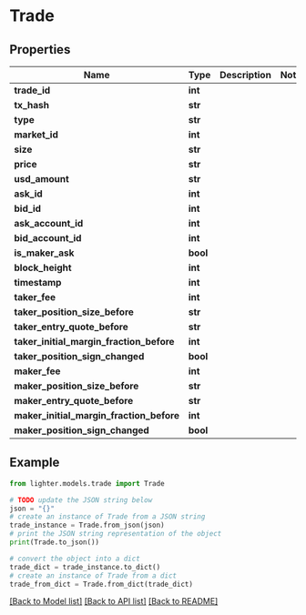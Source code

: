 # Trade


## Properties

Name | Type | Description | Notes
------------ | ------------- | ------------- | -------------
**trade_id** | **int** |  | 
**tx_hash** | **str** |  | 
**type** | **str** |  | 
**market_id** | **int** |  | 
**size** | **str** |  | 
**price** | **str** |  | 
**usd_amount** | **str** |  | 
**ask_id** | **int** |  | 
**bid_id** | **int** |  | 
**ask_account_id** | **int** |  | 
**bid_account_id** | **int** |  | 
**is_maker_ask** | **bool** |  | 
**block_height** | **int** |  | 
**timestamp** | **int** |  | 
**taker_fee** | **int** |  | 
**taker_position_size_before** | **str** |  | 
**taker_entry_quote_before** | **str** |  | 
**taker_initial_margin_fraction_before** | **int** |  | 
**taker_position_sign_changed** | **bool** |  | 
**maker_fee** | **int** |  | 
**maker_position_size_before** | **str** |  | 
**maker_entry_quote_before** | **str** |  | 
**maker_initial_margin_fraction_before** | **int** |  | 
**maker_position_sign_changed** | **bool** |  | 

## Example

```python
from lighter.models.trade import Trade

# TODO update the JSON string below
json = "{}"
# create an instance of Trade from a JSON string
trade_instance = Trade.from_json(json)
# print the JSON string representation of the object
print(Trade.to_json())

# convert the object into a dict
trade_dict = trade_instance.to_dict()
# create an instance of Trade from a dict
trade_from_dict = Trade.from_dict(trade_dict)
```
[[Back to Model list]](../README.md#documentation-for-models) [[Back to API list]](../README.md#documentation-for-api-endpoints) [[Back to README]](../README.md)


